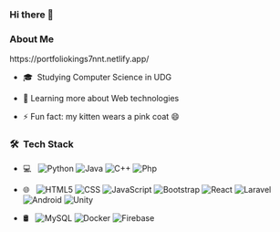 ### Hi there 👋

<h3>About Me </h3>
https://portfoliokings7nnt.netlify.app/

- 🎓&nbsp; Studying Computer Science in UDG

- 🌱&nbsp;Learning more about Web technologies

- ⚡ Fun fact: my kitten wears a pink coat 😄


<h3> 🛠 &nbsp;Tech Stack</h3>

- 💻 &nbsp;
  ![Python](https://img.shields.io/badge/-Python-333333?style=flat&logo=python)
  ![Java](https://img.shields.io/badge/-Java-333333?style=flat&logo=Java&logoColor=007396)
  ![C++](https://img.shields.io/badge/-C++-333333?style=flat&logo=C%2B%2B&logoColor=00599C)
  ![Php](https://img.shields.io/badge/-Php-333333?style=flat&logo=php)
  
 - 🌐 &nbsp;
  ![HTML5](https://img.shields.io/badge/-HTML5-333333?style=flat&logo=HTML5)
  ![CSS](https://img.shields.io/badge/-CSS-333333?style=flat&logo=CSS3&logoColor=1572B6)
  ![JavaScript](https://img.shields.io/badge/-JavaScript-333333?style=flat&logo=javascript)
  ![Bootstrap](https://img.shields.io/badge/-Bootstrap-333333?style=flat&logo=bootstrap&logoColor=563D7C)
  ![React](https://img.shields.io/badge/-React-333333?style=flat&logo=react)
  ![Laravel](https://img.shields.io/badge/-Laravel-333333?style=flat&logo=laravel)
  ![Android](https://img.shields.io/badge/-Android-333333?style=flat&logo=android)
  ![Unity](https://img.shields.io/badge/-Unity-333333?style=flat&logo=unity)
  
  
 - 🛢 &nbsp;
  ![MySQL](https://img.shields.io/badge/-MySQL-333333?style=flat&logo=mysql)
  ![Docker](https://img.shields.io/badge/-Docker-black?style=flat-square&logo=docker)
  ![Firebase](https://img.shields.io/badge/-Firebase-333333?style=flat&logo=firebase)
  
  
  
<!--
**kings8963/kings8963** is a ✨ _special_ ✨ repository because its `README.md` (this file) appears on your GitHub profile.

Here are some ideas to get you started:

- 🔭 I’m currently working on ...
- 🌱 I’m currently learning ...
- 👯 I’m looking to collaborate on ...
- 🤔 I’m looking for help with ...
- 💬 Ask me about ...
- 📫 How to reach me: ...
- 😄 Pronouns: ...
- ⚡ Fun fact: ...
-->
